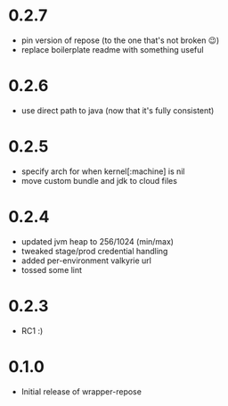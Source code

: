 # 0.2.7
- pin version of repose (to the one that's not broken :wink:)
- replace boilerplate readme with something useful

# 0.2.6
- use direct path to java (now that it's fully consistent)

# 0.2.5
- specify arch for when kernel[:machine] is nil
- move custom bundle and jdk to cloud files

# 0.2.4
- updated jvm heap to 256/1024 (min/max)
- tweaked stage/prod credential handling
- added per-environment valkyrie url
- tossed some lint

# 0.2.3
- RC1 :)

# 0.1.0
- Initial release of wrapper-repose
